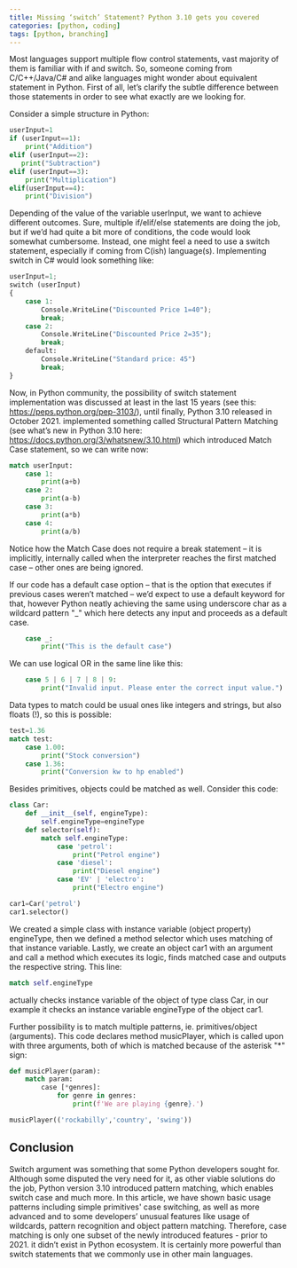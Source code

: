 ```yaml
---
title: Missing ‘switch’ Statement? Python 3.10 gets you covered
categories: [python, coding]
tags: [python, branching]
---
```


Most languages support multiple flow control statements, vast majority of them is familiar with if and switch. So, someone coming from C/C++/Java/C# and alike languages might wonder about equivalent statement in Python. First of all, let’s clarify the subtle difference between those statements in order to see what exactly are we looking for.

Consider a simple structure in Python:
``` python
userInput=1
if (userInput==1):
    print("Addition")
elif (userInput==2):
   print("Subtraction")
elif (userInput==3):
    print("Multiplication")
elif(userInput==4):
    print("Division")
```
Depending of the value of the variable userInput, we want to achieve different outcomes. Sure, multiple if/elif/else statements are doing the job, but if we’d had quite a bit more of conditions, the code would look somewhat cumbersome. Instead, one might feel a need to use a switch statement, especially if coming from C(ish) language(s). Implementing switch in C# would look something like:

```python
userInput=1;
switch (userInput)
{
    case 1:
        Console.WriteLine("Discounted Price 1=40");
        break;
    case 2:
        Console.WriteLine("Discounted Price 2=35");
        break;
    default:
        Console.WriteLine("Standard price: 45")
        break;
}
```
Now, in Python community, the possibility of switch statement implementation was discussed at least in the last 15 years (see this: https://peps.python.org/pep-3103/), until finally, Python 3.10 released in October 2021. implemented something called Structural Pattern Matching (see what’s new in Python 3.10 here: https://docs.python.org/3/whatsnew/3.10.html) which introduced Match Case statement, so we can write now:

```python
match userInput:
    case 1:
        print(a+b)
    case 2:
        print(a-b)
    case 3:
        print(a*b)
    case 4:
        print(a/b)
```
Notice how the Match Case does not require a break statement – it is implicitly, internally called when the interpreter reaches the first matched case – other ones are being ignored. 

If our code has a default case option – that is the option that executes if previous cases weren’t matched – we’d expect to use a default keyword for that, however Python neatly achieving the same using underscore char as a wildcard pattern "_" which here detects any input and proceeds as a default case.  

```python
    case _:
        print("This is the default case")
```
We can use logical OR in the same line like this:

```python
    case 5 | 6 | 7 | 8 | 9:
        print("Invalid input. Please enter the correct input value.")
```
Data types to match could be usual ones like integers and strings, but also floats (!), so this is possible:

```python
test=1.36
match test:
    case 1.00:
        print("Stock conversion")
    case 1.36:
        print("Conversion kw to hp enabled")
```
Besides primitives, objects could be matched as well. Consider this code:
```python
class Car:
    def __init__(self, engineType):
        self.engineType=engineType
    def selector(self):
        match self.engineType:
            case 'petrol':
                print("Petrol engine")
            case 'diesel':
                print("Diesel engine")
            case 'EV' | 'electro':
                print("Electro engine")

car1=Car('petrol')
car1.selector()
```
We created a simple class with instance variable (object property) engineType, then we defined a method selector which uses matching of that instance variable. Lastly, we create an object car1 with an argument and call a method which executes its logic, finds matched case and outputs the respective string. This line: 
```python
match self.engineType
```
actually checks instance variable of the object of type class Car, in our example it checks an instance variable engineType of the object car1.

Further possibility is to match multiple patterns, ie. primitives/object (arguments). This code declares method musicPlayer, which is called upon with three arguments, both of which is matched because of the asterisk "*" sign:

```python
def musicPlayer(param):
    match param:
        case [*genres]:
            for genre in genres:
                print(f'We are playing {genre}.')

musicPlayer(('rockabilly','country', 'swing'))
```
## Conclusion

Switch argument was something that some Python developers sought for.  Although some disputed the very need for it, as other viable solutions do the job, Python version 3.10 introduced pattern matching, which enables switch case and much more.  In this article, we have shown basic usage patterns including simple primitives' case switching, as well as more advanced and to some developers’ unusual features like usage of wildcards, pattern recognition and object pattern matching. Therefore, case matching is only one subset of the newly introduced features - prior to 2021. it didn’t exist in Python ecosystem. It is certainly more powerful than switch statements that we commonly use in other main languages. 